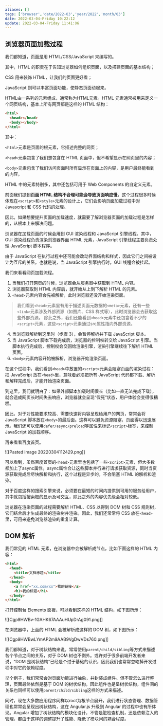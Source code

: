 ```yaml
---
aliases: []
tags: ['browser','date/2022-03','year/2022','month/03']
date: 2022-03-04-Friday 10:22:12
update: 2022-03-04-Friday 11:41:06
---
```


## 浏览器页面加载过程

我们都知道，页面是用 HTML/CSS/JavaScript 来编写的。

其中，HTML 的职责在于告知浏览器如何组织页面，以及搭建页面的基本结构；

CSS 用来装饰 HTML，让我们的页面更好看；

JavaScript 则可以丰富页面功能，使静态页面动起来。

HTML由一系列的元素组成，通常称为HTML元素。HTML 元素通常被用来定义一个网页结构，基本上所有网页都是这样的 HTML 结构：

```html
<html>
  <head></head>
  <body></body>
</html>
```

其中：

`<html>`元素是页面的根元素，它描述完整的网页；

`<head>`元素包含了我们想包含在 HTML 页面中，但不希望显示在网页里的内容；

`<body>`元素包含了我们访问页面时所有显示在页面上的内容，是用户最终能看到的内容。

HTML 中的元素特别多，其中还包括可用于 Web Components 的自定义元素。

前面我们提到**页面 HTML 结构不合理可能会导致页面响应慢**，这个过程很多时候体现在`<script>`和`<style>`元素的设计上，它们会影响页面加载过程中对 Javascript 和 CSS 代码的处理。

因此，如果想要提升页面的加载速度，就需要了解浏览器页面的加载过程是怎样的，从根本上来解决问题。

浏览器在加载页面的时候会用到 GUI 渲染线程和 JavaScript 引擎线程。其中，GUI 渲染线程负责渲染浏览器界面 HTML 元素，JavaScript 引擎线程主要负责处理 JavaScript 脚本程序。

由于 JavaScript 在执行过程中还可能会改动界面结构和样式，因此它们之间被设计为互斥的关系。也就是说，当 JavaScript 引擎执行时，GUI 线程会被挂起。

我们来看看网页加载流程。

1. 当我们打开网页的时候，浏览器会从服务器中获取到 HTML 内容。
2. 浏览器获取到 HTML 内容后，就开始从上到下解析 HTML 的元素。
3. `<head>`元素内容会先被解析，此时浏览器还没开始渲染页面。
>我们看到`<head>`元素里有用于描述页面元数据的`<meta>`元素，还有一些`<link>`元素涉及外部资源（如图片、CSS 样式等），此时浏览器会去获取这些外部资源。
>除此之外，我们还能看到`<head>`元素中还包含着不少的`<script>`元素，这些`<script>`元素通过src属性指向外部资源。
4. 当浏览器解析到这里时（步骤 3），会暂停解析并下载 JavaScript 脚本。
5. 当 JavaScript 脚本下载完成后，浏览器的控制权转交给 JavaScript 引擎。当脚本执行完成后，控制权会交回给渲染引擎，渲染引擎继续往下解析 HTML 页面。
6. `<body>`元素内容开始被解析，浏览器开始渲染页面。

在这个过程中，我们看到`<head>`中放置的`<script>`元素会阻塞页面的渲染过程：把 JavaScript 放在`<head>`里，意味着必须把所有 JavaScript 代码都下载、解析和解释完成后，才能开始渲染页面。

到这里，我们就明白了：如果外部脚本加载时间很长（比如一直无法完成下载），就会造成网页长时间失去响应，浏览器就会呈现“假死”状态，用户体验会变得很糟糕。

因此，对于对性能要求较高、需要快速将内容呈现给用户的网页，常常会将 JavaScript 脚本放在`<body>`的最后面。这样可以避免资源阻塞，页面得以迅速展示。我们还可以使用`defer/async/preload`等属性来标记`<script>`标签，来控制 JavaScript 的加载顺序。

再来看看百度首页。

![[Pasted image 20220304112429.png]]

可以看到，虽然百度首页的`<head>`元素里也包括了一些`<script>`元素，但大多数都加上了async属性。async属性会让这些脚本并行进行请求获取资源，同时当资源获取完成后尽快解析和执行，这个过程是异步的，不会阻塞 HTML 的解析和渲染。

对于百度这样的搜索引擎来说，必须要在最短的时间内提供到可用的服务给用户，其中就包括搜索框的显示及可交互，除此之外的内容优先级会相对较低。

浏览器在渲染页面的过程需要解析 HTML、CSS 以得到 DOM 树和 CSS 规则树，它们结合后才生成最终的渲染树并渲染。因此，我们还常常将 CSS 放在`<head>`里，可用来避免浏览器渲染的重复计算。

## DOM 解析

我们常见的 HTML 元素，在浏览器中会被解析成节点。比如下面这样的 HTML 内容：

```html
<html>
  <head>
    <title>文档标题</title>
  </head>
  <body>
    <a href="xx.com/xx">我的链接</a>
    <h1>我的标题</h1>
  </body>
</html>
```

打开控制台 Elements 面板，可以看到这样的 HTML 结构，如下图所示：

![[Cgp9HWBv-1GAHK67AAAuHUpDrAg091.png]]

在浏览器中，上面的 HTML 会被解析成这样的 DOM 树，如下图所示：

![[Cgp9HWBwLYmAP2m9AAB9VgDwVDs760.png]]

我们都知道，对于树状结构来说，常常使用`parent/child/sibling`等方式来描述各个节点之间的关系，对于 DOM 树也不例外。或许对于很多前端开发者来说，“DOM 是树状结构”已经是个过于基础的认识，因此我们也常常忽略掉开发过程中对它的依赖程度。

举个例子，我们常常会对页面功能进行抽象，并封装成组件。但不管怎么进行整理，页面最终依然是基于 DOM 的树状结构，因此组件也是呈树状结构，组件间的关系也同样可以使用`parent/child/sibling`这样的方式来描述。

同时，现在大多数应用程序同样以root为根节点展开，我们进行状态管理、数据管理也常常会呈现出树状结构，这在 Angular.js 升级到 Angular 的过程中也有所体现。Angular 增加了树状结构的模块化设计，不管是脏检查机制，还是依赖注入的管理，都由于这样的调整提升了性能、降低了模块间的耦合程度。
